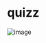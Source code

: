 # quizz

![image](https://github.com/ribeirorray/quizz/assets/52137076/dc59a16b-4669-4cb4-bf19-2200d5b3877f)

